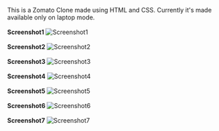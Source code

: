 This is a Zomato Clone made using HTML and CSS. Currently it's made available only on laptop mode.
 <br><br><strong>Screenshot1</strong>
 <img src ="https://user-images.githubusercontent.com/80824341/150824426-2e18248d-8244-46ea-8e1b-c1d519b5a0bc.png" alt="Screenshot1">
 <br><br><strong>Screenshot2</strong>
 <img src ="https://user-images.githubusercontent.com/80824341/150824612-d8c5321e-3e19-406e-94a4-e5d7ec2f01b5.png" alt="Screenshot2">
 <br><br><strong>Screenshot3</strong>
 <img src ="https://user-images.githubusercontent.com/80824341/150824645-528c7d2e-c61f-455d-9e5b-374be56a5cde.png" alt="Screenshot3">
 <br><br><strong>Screenshot4</strong>
<img src= "https://user-images.githubusercontent.com/80824341/150824661-e2a2f81b-dd58-4d49-b79a-6302b8c0b1cf.png" alt="Screenshot4">
 <br><br><strong>Screenshot5</strong>
 <img src ="https://user-images.githubusercontent.com/80824341/150824673-8dee73c6-5dc5-4fe2-b926-5a33415a8834.png" alt="Screenshot5">
<br><br><strong>Screenshot6</strong>
<img src ="https://user-images.githubusercontent.com/80824341/150824968-98590c60-8a70-44b9-82ed-7d3ed0eab716.png" alt="Screenshot6">
<br><br><strong>Screenshot7</strong>
<img src ="https://user-images.githubusercontent.com/80824341/150824992-503e66e7-2b61-4240-91e5-d38a57edac13.png" alt="Screenshot7">
